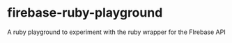 # firebase-ruby-playground
A ruby playground to experiment with the ruby wrapper for the FIrebase API
